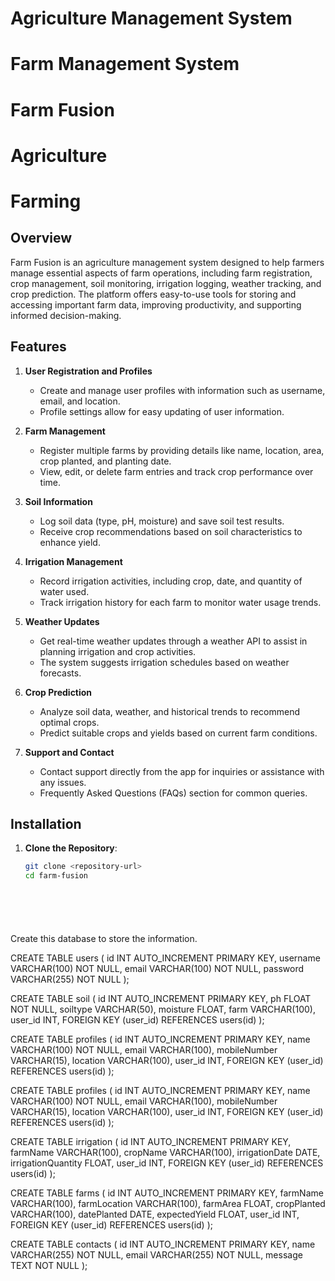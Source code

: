 # Agriculture Management System
# Farm Management System
# Farm Fusion
# Agriculture
# Farming

## Overview
Farm Fusion is an agriculture management system designed to help farmers manage essential aspects of farm operations, including farm registration, crop management, soil monitoring, irrigation logging, weather tracking, and crop prediction. The platform offers easy-to-use tools for storing and accessing important farm data, improving productivity, and supporting informed decision-making.

## Features

1. **User Registration and Profiles**
   - Create and manage user profiles with information such as username, email, and location.
   - Profile settings allow for easy updating of user information.

2. **Farm Management**
   - Register multiple farms by providing details like name, location, area, crop planted, and planting date.
   - View, edit, or delete farm entries and track crop performance over time.

3. **Soil Information**
   - Log soil data (type, pH, moisture) and save soil test results.
   - Receive crop recommendations based on soil characteristics to enhance yield.

4. **Irrigation Management**
   - Record irrigation activities, including crop, date, and quantity of water used.
   - Track irrigation history for each farm to monitor water usage trends.

5. **Weather Updates**
   - Get real-time weather updates through a weather API to assist in planning irrigation and crop activities.
   - The system suggests irrigation schedules based on weather forecasts.

6. **Crop Prediction**
   - Analyze soil data, weather, and historical trends to recommend optimal crops.
   - Predict suitable crops and yields based on current farm conditions.

7. **Support and Contact**
   - Contact support directly from the app for inquiries or assistance with any issues.
   - Frequently Asked Questions (FAQs) section for common queries.

## Installation

1. **Clone the Repository**:
   ```bash
   git clone <repository-url>
   cd farm-fusion







Create this database to store the information.

CREATE TABLE users (
    id INT AUTO_INCREMENT PRIMARY KEY,
    username VARCHAR(100) NOT NULL,
    email VARCHAR(100) NOT NULL,
    password VARCHAR(255) NOT NULL
);

CREATE TABLE soil (
    id INT AUTO_INCREMENT PRIMARY KEY,
    ph FLOAT NOT NULL,
    soiltype VARCHAR(50),
    moisture FLOAT,
    farm VARCHAR(100),
    user_id INT,
    FOREIGN KEY (user_id) REFERENCES users(id)
);

CREATE TABLE profiles (
    id INT AUTO_INCREMENT PRIMARY KEY,
    name VARCHAR(100) NOT NULL,
    email VARCHAR(100),
    mobileNumber VARCHAR(15),
    location VARCHAR(100),
    user_id INT,
    FOREIGN KEY (user_id) REFERENCES users(id)
);

CREATE TABLE profiles (
    id INT AUTO_INCREMENT PRIMARY KEY,
    name VARCHAR(100) NOT NULL,
    email VARCHAR(100),
    mobileNumber VARCHAR(15),
    location VARCHAR(100),
    user_id INT,
    FOREIGN KEY (user_id) REFERENCES users(id)
);

CREATE TABLE irrigation (
    id INT AUTO_INCREMENT PRIMARY KEY,
    farmName VARCHAR(100),
    cropName VARCHAR(100),
    irrigationDate DATE,
    irrigationQuantity FLOAT,
    user_id INT,
    FOREIGN KEY (user_id) REFERENCES users(id)
);

CREATE TABLE farms (
    id INT AUTO_INCREMENT PRIMARY KEY,
    farmName VARCHAR(100),
    farmLocation VARCHAR(100),
    farmArea FLOAT,
    cropPlanted VARCHAR(100),
    datePlanted DATE,
    expectedYield FLOAT,
    user_id INT,
    FOREIGN KEY (user_id) REFERENCES users(id)
);

CREATE TABLE contacts (
    id INT AUTO_INCREMENT PRIMARY KEY,
    name VARCHAR(255) NOT NULL,
    email VARCHAR(255) NOT NULL,
    message TEXT NOT NULL
);
